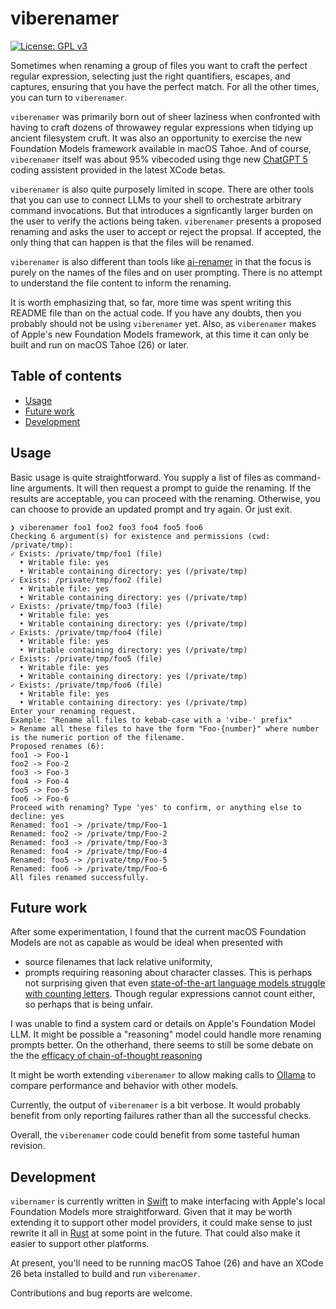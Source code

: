# viberenamer

[![License: GPL v3](https://img.shields.io/badge/License-GPLv3-blue.svg)](https://www.gnu.org/licenses/gpl-3.0)

Sometimes when renaming a group of files you want to craft the perfect regular
expression, selecting just the right quantifiers, escapes, and captures,
ensuring that you have the perfect match.  For all the other times, you can
turn to `viberenamer`.

`viberenamer` was primarily born out of sheer laziness when confronted with
having to craft dozens of throwawey regular expressions when tidying up
ancient filesystem cruft.  It was also an opportunity to exercise the new
Foundation Models framework available in macOS Tahoe.  And of course,
`viberenamer` itself was about 95% vibecoded using thge new 
[ChatGPT 5](https://openai.com/gpt-5/) coding assistent provided in the 
latest XCode betas.

`viberenamer` is also quite purposely limited in scope.  There are other tools
that you can use to connect LLMs to your shell to orchestrate arbitrary
command invocations.  But that introduces a signficantly larger burden on the
user to verify the actions being taken.  `viberenamer` presents a proposed
renaming and asks the user to accept or reject the propsal.  If accepted, the
only thing that can happen is that the files will be renamed.

`viberenamer` is also different than tools like
[ai-renamer](https://github.com/ozgrozer/ai-renamer) in that the focus is
purely on the names of the files and on user prompting.  There is no
attempt to understand the file content to inform the renaming.

It is worth emphasizing that, so far, more time was spent writing this
README file than on the actual code.  If you have any doubts, then you
probably should not be using `viberenamer` yet.  Also, as `viberenamer`
makes of Apple's new Foundation Models framework, at this time it can
only be built and run on macOS Tahoe (26) or later.

## Table of contents
 - [Usage](#usage)
 - [Future work](#future-work)
 - [Development](#development)

## Usage

Basic usage is quite straightforward.  You supply a list of files as 
command-line arguments.  It will then request a prompt to guide the renaming.
If the results are acceptable, you can proceed with the renaming.  Otherwise,
you can choose to provide an updated prompt and try again.  Or just exit.

```
❯ viberenamer foo1 foo2 foo3 foo4 foo5 foo6
Checking 6 argument(s) for existence and permissions (cwd: /private/tmp):
✓ Exists: /private/tmp/foo1 (file)
  • Writable file: yes
  • Writable containing directory: yes (/private/tmp)
✓ Exists: /private/tmp/foo2 (file)
  • Writable file: yes
  • Writable containing directory: yes (/private/tmp)
✓ Exists: /private/tmp/foo3 (file)
  • Writable file: yes
  • Writable containing directory: yes (/private/tmp)
✓ Exists: /private/tmp/foo4 (file)
  • Writable file: yes
  • Writable containing directory: yes (/private/tmp)
✓ Exists: /private/tmp/foo5 (file)
  • Writable file: yes
  • Writable containing directory: yes (/private/tmp)
✓ Exists: /private/tmp/foo6 (file)
  • Writable file: yes
  • Writable containing directory: yes (/private/tmp)
Enter your renaming request.
Example: "Rename all files to kebab-case with a 'vibe-' prefix"
> Rename all these files to have the form "Foo-{number}" where number is the numeric portion of the filename.
Proposed renames (6):
foo1 -> Foo-1
foo2 -> Foo-2
foo3 -> Foo-3
foo4 -> Foo-4
foo5 -> Foo-5
foo6 -> Foo-6
Proceed with renaming? Type 'yes' to confirm, or anything else to decline: yes
Renamed: foo1 -> /private/tmp/Foo-1
Renamed: foo2 -> /private/tmp/Foo-2
Renamed: foo3 -> /private/tmp/Foo-3
Renamed: foo4 -> /private/tmp/Foo-4
Renamed: foo5 -> /private/tmp/Foo-5
Renamed: foo6 -> /private/tmp/Foo-6
All files renamed successfully.
```

## Future work

After some experimentation, I found that the current macOS Foundation Models
are not as capable as would be ideal when presented with
 * source filenames that lack relative uniformity,
 * prompts requiring reasoning about character classes.
This is perhaps not surprising given that even 
[state-of-the-art language models struggle with counting letters](https://minimaxir.com/2025/08/llm-blueberry/).
Though regular expressions cannot count either, so perhaps that is being 
unfair. 

I was unable to find a system card or details on Apple's Foundation Model LLM.
It might be possible a "reasoning" model could handle more renaming prompts
better.  On the otherhand, there seems to still be some debate on the 
the [efficacy of chain-of-thought reasoning](https://machinelearning.apple.com/research/illusion-of-thinking)

It might be worth extending `viberenamer` to allow making calls to
[Ollama](https://ollama.com/) to compare performance and behavior with
other models.

Currently, the output of `viberenamer` is a bit verbose.  It would probably
benefit from only reporting failures rather than all the successful checks.

Overall, the `viberenamer` code could benefit from some tasteful human
revision.

## Development

`vibernamer` is currently written in [Swift](https://www.swift.org/) to make
interfacing with Apple's local Foundation Models more straightforward.
Given that it may be worth extending it to support other model providers, it
could make sense to just rewrite it all in [Rust](https://www.rust-lang.org/)
at some point in the future.  That could also make it easier to support
other platforms.

At present, you'll need to be running macOS Tahoe (26) and have an XCode 26
beta installed to build and run `viberenamer`.

Contributions and bug reports are welcome.
